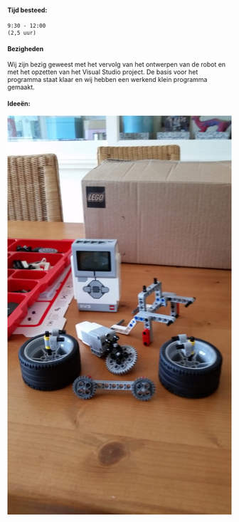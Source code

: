 ﻿#### Tijd besteed:
	9:30 - 12:00
	(2,5 uur)

#### Bezigheden
Wij zijn bezig geweest met het vervolg van het ontwerpen van de robot en met het opzetten van het Visual Studio project.
De basis voor het programma staat klaar en wij hebben een werkend klein programma gemaakt.

#### Ideeën:

![Idee](images/1709.jpg)